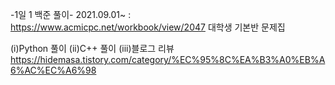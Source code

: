 -1일 1 백준 풀이-
2021.09.01~ : https://www.acmicpc.net/workbook/view/2047 대학생 기본반 문제집 

(i)Python 풀이
(ii)C++ 풀이
(iii)블로그 리뷰 https://hidemasa.tistory.com/category/%EC%95%8C%EA%B3%A0%EB%A6%AC%EC%A6%98

